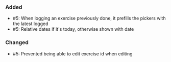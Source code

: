 ### Added

- #5: When logging an exercise previously done, it prefills the pickers with the latest logged
- #5: Relative dates if it's today, otherwise shown with date

### Changed

- #5: Prevented being able to edit exercise id when editing